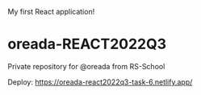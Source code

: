 My first React application!

# oreada-REACT2022Q3
Private repository for @oreada from RS-School

Deploy: https://oreada-react2022q3-task-6.netlify.app/

